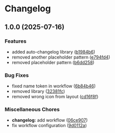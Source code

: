 # Changelog

## 1.0.0 (2025-07-16)


### Features

* added auto-changelog library ([b1984b6](https://github.com/devericlp/teste-changelog3/commit/b1984b6fb60ab00b4da5d5cdee278a626fcd150c))
* removed another placeholder pattern ([e794fd4](https://github.com/devericlp/teste-changelog3/commit/e794fd4161079cf30f044c46a0079865435fbeca))
* removed placeholder pattern ([b6dd258](https://github.com/devericlp/teste-changelog3/commit/b6dd258487fd282d52a936f15bf825efabed5e70))


### Bug Fixes

* fixed name token in workflow ([6b84b46](https://github.com/devericlp/teste-changelog3/commit/6b84b46ac1f8f46e4229a3f2968340d26c3b4ec3))
* removed library ([32381fc](https://github.com/devericlp/teste-changelog3/commit/32381fcfcd931620d466bb4712335cf92aaf34e2))
* removed wrong icon from layout ([cd16f8f](https://github.com/devericlp/teste-changelog3/commit/cd16f8f213faad858502a4e78907451d9860b538))


### Miscellaneous Chores

* **changelog:** add workflow ([06ce907](https://github.com/devericlp/teste-changelog3/commit/06ce9079aa77c1913616778edef1f53b76ee5086))
* fix workflow configuration ([9d0112a](https://github.com/devericlp/teste-changelog3/commit/9d0112a4d66cffa91905414013f947affc36e24f))
